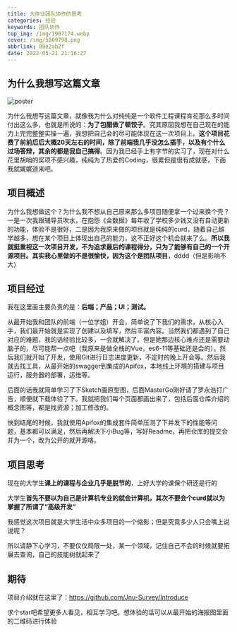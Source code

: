 ```yaml
---
title: 大作业团队协作的思考
categories: 经验
keywords: 团队协作
top_img: /img/1907174.webp
cover: /img/5809798.png
abbrlink: 89e2ab2f
date: 2022-05-21 21:16:27
---
```


##  为什么我想写这篇文章

![poster](https://pic.hengy1.top/typora/202205252214451.webp)

为什么我想写这篇文章，就像我为什么对纯纯是一个软件工程课程肯花那么多时间付出这么多，也就是所说的：**为了包醋做了顿饺子**。究其原因我想在自己现在的能力上完完整整实操一遍，我想把自己会的尽可能体现在这一次项目上。**这个项目花费了前前后后大概20天左右的时间，除了前端我几乎没怎么插手，以及有个什么过场答辩，其余的都是我自己搞得**。因为我已经手上有字节的实习了，现在对什么花里胡哨的奖项不感兴趣，纯纯为了热爱的Coding，很累但是很有成就感，下面我就娓娓道来吧。

##  项目概述

为什么我想做这个？为什么我不想从自己原来那么多项目随便拿一个过来换个壳？一是一次我跟辅导员吹水，在抱怨《金数据》每年收了学校多少钱又没有自动更新的功能，体验不是很好，二是因为我原来做的项目就是纯纯的curd，随着自己越学越多，想在某个项目上体现出自己的能力，这不正好这个机会就来了么。**所以我就挺重视这一次项目开发，不为追求最后的课程得分，只为了能够有自己的一个开源项目。**其实我心里做的不是很愉快，因为这个是**团队项目**，dddd（但是影响不大）

##  项目经过

我在这里面主要负责的是：**后端；产品；UI；测试。**

从最开始我和团队的前端（一位学姐）开会，简单说了下我们的需求，从核心入手，我们最开始就是实现了创建以及填写，然后丰富内容。当然我们都遇到了自己对应的难题，我的话经验比较多，一会就解决了。但是她那边核心难点还是需要动脑子的，尽可能帮一点吧（我原来是做全栈的Vue，es6-11等基础还是会的）。然后我们就开始了开发，使用Git进行日志进度更新，不定时的晚上开会等。然后我就去找工具，从最开始的swagger到集成的Apifox，本地线上环境的搭建与项目运行，服务器的部署，运维等。

后面的话我就简单学习了下Sketch画原型图，后面MasterGo刚好请了罗永浩打广告，顺便就下载体验了下。我就把我们每个页面都画出来了，包括后面仓库介绍的概念图等，都是找资源；加工修改的。

快到结尾的时候，我就使用Apifox的集成套件简单压测了下并发下的性能等问题，基本都可以满足，然后再解决下小Bug等，写好Readme，再把仓库的提交合并为一个，改为公开的就开源咯。

##  项目思考

现在的大学生**课上的课程与企业几乎是脱节的**，上好大学的课保个研还是行的

大学生**首先不要以为自己是计算机专业的就会计算机，其次不要会个curd就以为掌握了所谓了“高级开发”**

我感觉这次项目就是大学生活中众多项目的一个缩影；但是究竟多少人只会嘴上说说呢？

所以请静下心学习，不要仅仅局限一处，某一个领域，记住自己不会的时候就要拓展去查询，自己的技能树就起来了

##  期待

项目介绍就在这里了：https://github.com/Jnu-Survey/Introduce

求个star吧希望更多人看见，相互学习吧。想体验的话可以从最开始的海报图里面的二维码进行体验
